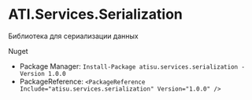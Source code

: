 # ATI.Services.Serialization
Библиотека для сериализации данных

Nuget
* Package Manager: ```Install-Package atisu.services.serialization -Version 1.0.0```
* PackageReference: ```<PackageReference Include="atisu.services.serialization" Version="1.0.0" />```
